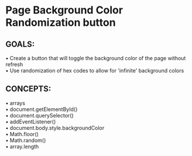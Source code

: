 # Page Background Color Randomization button

## GOALS:
&#8226; Create a button that will toggle the background color of the page without refresh<br>
&#8226; Use randomization of hex codes to allow for 'infinite' background colors

## CONCEPTS:
&#8226; arrays<br>
&#8226; document.getElementById()<br>
&#8226; document.querySelector()<br>
&#8226; addEventListener()<br>
&#8226; document.body.style.backgroundColor<br>
&#8226; Math.floor()<br>
&#8226; Math.random()<br>
&#8226; array.length